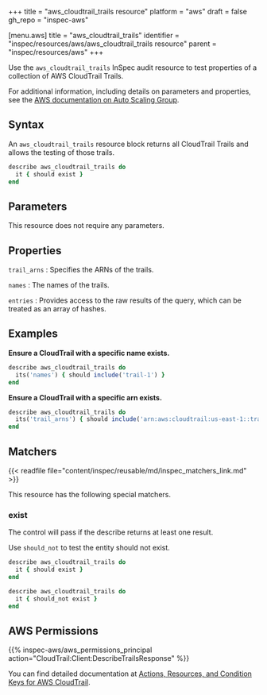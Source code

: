 +++
title = "aws_cloudtrail_trails resource"
platform = "aws"
draft = false
gh_repo = "inspec-aws"

[menu.aws]
title = "aws_cloudtrail_trails"
identifier = "inspec/resources/aws/aws_cloudtrail_trails resource"
parent = "inspec/resources/aws"
+++

Use the `aws_cloudtrail_trails` InSpec audit resource to test properties of a collection of AWS CloudTrail Trails.

For additional information, including details on parameters and properties, see the [AWS documentation on Auto Scaling Group](https://docs.aws.amazon.com/autoscaling/ec2/userguide/AutoScalingGroup.html).

## Syntax

An `aws_cloudtrail_trails` resource block returns all CloudTrail Trails and allows the testing of those trails.

```ruby
describe aws_cloudtrail_trails do
  it { should exist }
end
```

## Parameters

This resource does not require any parameters.

## Properties

`trail_arns`
: Specifies the ARNs of the trails.

`names`
: The names of the trails.

`entries`
: Provides access to the raw results of the query, which can be treated as an array of hashes.

## Examples

**Ensure a CloudTrail with a specific name exists.**

```ruby
describe aws_cloudtrail_trails do
  its('names') { should include('trail-1') }
end
```

**Ensure a CloudTrail with a specific arn exists.**

```ruby
describe aws_cloudtrail_trails do
  its('trail_arns') { should include('arn:aws:cloudtrail:us-east-1::trail/trail-1') }
end
```

## Matchers

{{< readfile file="content/inspec/reusable/md/inspec_matchers_link.md" >}}

This resource has the following special matchers.

### exist

The control will pass if the describe returns at least one result.

Use `should_not` to test the entity should not exist.

```ruby
describe aws_cloudtrail_trails do
  it { should exist }
end
```

```ruby
describe aws_cloudtrail_trails do
  it { should_not exist }
end
```

## AWS Permissions

{{% inspec-aws/aws_permissions_principal action="CloudTrail:Client:DescribeTrailsResponse" %}}

You can find detailed documentation at [Actions, Resources, and Condition Keys for AWS CloudTrail](https://docs.aws.amazon.com/IAM/latest/UserGuide/list_awscloudtrail.html).
